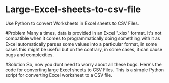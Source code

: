# Large-Excel-sheets-to-csv-file
Use Python to convert Worksheets in Excel sheets to CSV Files. 

#Problem
Many a times, data is provided in an Excel ".xlsx" format. It's not compatible
when it comes to programmatically doing something with it as Excel automatically parses some values into a particular format, in some cases this might be useful but on the contrary, in some cases, it can cause bugs and complexities.

#Solution
So, now you dont need to worry about all these bugs. Here's the code for converting large Excel sheets to CSV Files. 
This is a simple Python script for converting Excel worksheet to a CSV file.
